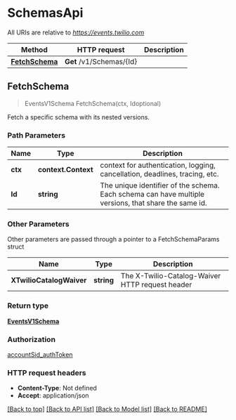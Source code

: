 # SchemasApi

All URIs are relative to *https://events.twilio.com*

Method | HTTP request | Description
------------- | ------------- | -------------
[**FetchSchema**](SchemasApi.md#FetchSchema) | **Get** /v1/Schemas/{Id} | 



## FetchSchema

> EventsV1Schema FetchSchema(ctx, Idoptional)



Fetch a specific schema with its nested versions.

### Path Parameters


Name | Type | Description
------------- | ------------- | -------------
**ctx** | **context.Context** | context for authentication, logging, cancellation, deadlines, tracing, etc.
**Id** | **string** | The unique identifier of the schema. Each schema can have multiple versions, that share the same id.

### Other Parameters

Other parameters are passed through a pointer to a FetchSchemaParams struct


Name | Type | Description
------------- | ------------- | -------------
**XTwilioCatalogWaiver** | **string** | The X-Twilio-Catalog-Waiver HTTP request header

### Return type

[**EventsV1Schema**](EventsV1Schema.md)

### Authorization

[accountSid_authToken](../README.md#accountSid_authToken)

### HTTP request headers

- **Content-Type**: Not defined
- **Accept**: application/json

[[Back to top]](#) [[Back to API list]](../README.md#documentation-for-api-endpoints)
[[Back to Model list]](../README.md#documentation-for-models)
[[Back to README]](../README.md)

